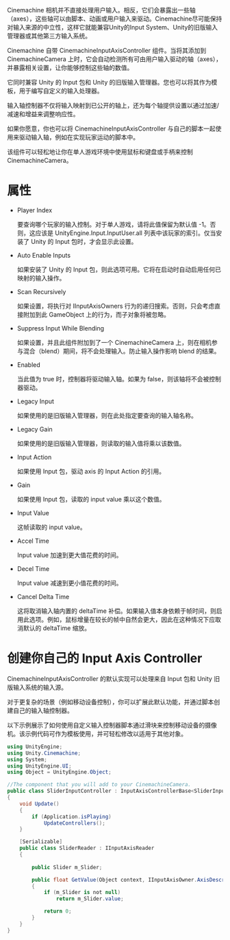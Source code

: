 Cinemachine 相机并不直接处理用户输入。相反，它们会暴露出一些轴（axes），这些轴可以由脚本、动画或用户输入来驱动。Cinemachine尽可能保持对输入来源的中立性，这样它就能兼容Unity的Input System、Unity的旧版输入管理器或其他第三方输入系统。

Cinemachine 自带 CinemachineInputAxisController 组件。当将其添加到 CinemachineCamera 上时，它会自动检测所有可由用户输入驱动的轴（axes），并暴露相关设置，让你能够控制这些轴的数值。

它同时兼容 Unity 的 Input 包和 Unity 的旧版输入管理器。您也可以将其作为模板，用于编写自定义的输入处理器。

输入轴控制器不仅将输入映射到已公开的轴上，还为每个轴提供设置以通过加速/减速和增益来调整响应性。

如果你愿意，你也可以将 CinemachineInputAxisController 与自己的脚本一起使用来驱动输入轴，例如在实现玩家运动的脚本中。

该组件可以轻松地让你在单人游戏环境中使用鼠标和键盘或手柄来控制CinemachineCamera。

# 属性

- Player Index

  要查询哪个玩家的输入控制。对于单人游戏，请将此值保留为默认值 -1。否则，这应该是 UnityEngine.Input.InputUser.all 列表中该玩家的索引。仅当安装了 Unity 的 Input 包时，才会显示此设置。

- Auto Enable Inputs

  如果安装了 Unity 的 Input 包，则此选项可用。它将在启动时自动启用任何已映射的输入操作。

- Scan Recursively

  如果设置，将执行对 IInputAxisOwners 行为的递归搜索。否则，只会考虑直接附加到此 GameObject 上的行为，而子对象将被忽略。

- Suppress Input While Blending

  如果设置，并且此组件附加到了一个 CinemachineCamera 上，则在相机参与混合（blend）期间，将不会处理输入。防止输入操作影响 blend 的结果。

- Enabled

  当此值为 true 时，控制器将驱动输入轴。如果为 false，则该轴将不会被控制器驱动。

- Legacy Input

  如果使用的是旧版输入管理器，则在此处指定要查询的输入轴名称。
  
- Legacy Gain

  如果使用的是旧版输入管理器，则读取的输入值将乘以该数值。

- Input Action

  如果使用 Input 包，驱动 axis 的 Input Action 的引用。 

- Gain

  如果使用 Input 包，读取的 input value 乘以这个数值。

- Input Value

  这帧读取的 input value。

- Accel Time

  Input value 加速到更大值花费的时间。

- Decel Time

  Input value 减速到更小值花费的时间。

- Cancel Delta Time

  这将取消输入轴内置的 deltaTime 补偿。如果输入值本身依赖于帧时间，则启用此选项。例如，鼠标增量在较长的帧中自然会更大，因此在这种情况下应取消默认的 deltaTime 缩放。

# 创建你自己的 Input Axis Controller

CinemachineInputAxisController 的默认实现可以处理来自 Input 包和 Unity 旧版输入系统的输入源。

对于更复杂的场景（例如移动设备控制），你可以扩展此默认功能，并通过脚本创建自己的输入轴控制器。

以下示例展示了如何使用自定义输入控制器脚本通过滑块来控制移动设备的摄像机。该示例代码可作为模板使用，并可轻松修改以适用于其他对象。

```C#
using UnityEngine;
using Unity.Cinemachine;
using System;
using UnityEngine.UI;
using Object = UnityEngine.Object;

//The component that you will add to your CinemachineCamera.
public class SliderInputController : InputAxisControllerBase<SliderInputController.SliderReader>
{
    void Update()
    {
        if (Application.isPlaying)
            UpdateControllers();
    }

    [Serializable]
    public class SliderReader : IInputAxisReader
    {
        
        public Slider m_Slider;

        public float GetValue(Object context, IInputAxisOwner.AxisDescriptor.Hints hint)
        {
            if (m_Slider is not null)
                return m_Slider.value;

            return 0;
        }
    }
}
```
